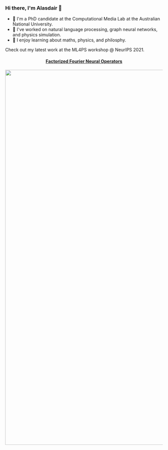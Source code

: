 ### Hi there, I'm Alasdair 👋

- 🥼 I'm a PhD candidate at the Computational Media Lab at the Australian National University.
- 🔭 I've worked on natural language processing, graph neural networks, and physics simulation.
- 🌱 I enjoy learning about maths, physics, and philosphy.

Check out my latest work at the ML4PS workshop @ NeurIPS 2021.

<p>
<h4 align='center'> <a href="https://github.com/alasdairtran/fourierflow">Factorized Fourier Neural Operators</a></h4>
<img src="https://raw.githubusercontent.com/alasdairtran/fourierflow/main/figures/poster.png" width='1200px'/>
</p>

